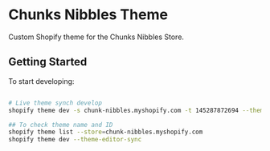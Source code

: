 
# Chunks Nibbles Theme
Custom Shopify theme for the Chunks Nibbles Store.

## Getting Started
To start developing:
```bash

# Live theme synch develop
shopify theme dev -s chunk-nibbles.myshopify.com -t 145287872694 --theme-editor-sync

## To check theme name and ID
shopify theme list --store=chunk-nibbles.myshopify.com
shopify theme dev --theme-editor-sync
```
